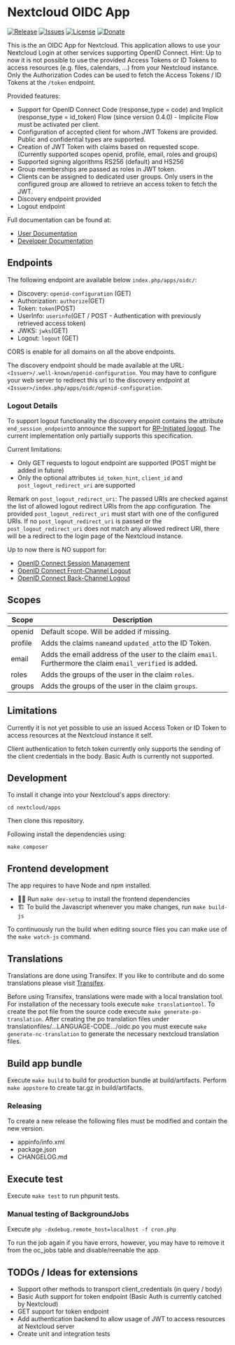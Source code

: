 # Nextcloud OIDC App

[![Release](https://img.shields.io/github/release/H2CK/oidc.svg)](https://github.com/H2CK/oidc/releases/latest)
[![Issues](https://img.shields.io/github/issues/H2CK/oidc.svg)](https://github.com/H2CK/oidc/issues)
[![License](https://img.shields.io/github/license/H2CK/oidc)](https://github.com/H2CK/oidc/blob/master/COPYING)
[![Donate](https://img.shields.io/badge/donate-PayPal-green.svg)](https://www.paypal.com/cgi-bin/webscr?cmd=_s-xclick&hosted_button_id=QRSDVQA2UMJQC&source=url)

This is the an OIDC App for Nextcloud. This application allows to use your Nextcloud Login at other services supporting OpenID Connect.
Hint: Up to now it is not possible to use the provided Access Tokens or ID Tokens to access resources (e.g. files, calendars, ...) from your Nextcloud instance. Only the Authorization Codes can be used to fetch the Access Tokens / ID Tokens at the `/token` endpoint.

Provided features:

- Support for OpenID Connect Code (response_type = code) and Implicit (response_type = id_token) Flow (since version 0.4.0) - Implicite Flow must be activated per client.
- Configuration of accepted client for whom JWT Tokens are provided. Public and confidential types are supported.
- Creation of JWT Token with claims based on requested scope. (Currently supported scopes openid, profile, email, roles and groups)
- Supported signing algorithms RS256 (default) and HS256
- Group memberships are passed as roles in JWT token.
- Clients can be assigned to dedicated user groups. Only users in the configured group are allowed to retrieve an access token to fetch the JWT.
- Discovery endpoint provided
- Logout endpoint

Full documentation can be found at:

- [User Documentation](https://github.com/H2CK/oidc/wiki#user-documentation)
- [Developer Documentation](https://github.com/H2CK/oidc/wiki#developer-documentation)

## Endpoints

The following endpoint are available below `index.php/apps/oidc/`:

- Discovery: `openid-configuration` (GET)
- Authorization: `authorize`(GET)
- Token: `token`(POST)
- UserInfo: `userinfo`(GET / POST - Authentication with previously retrieved access token)
- JWKS: `jwks`(GET)
- Logout: `logout` (GET)

CORS is enable for all domains on all the above endpoints.

The discovery endpoint should be made available at the URL: `<Issuer>/.well-known/openid-configuration`. You may have to configure your web server to redirect this url to the discovery endpoint at `<Issuer>/index.php/apps/oidc/openid-configuration`.

### Logout Details

To support logout functionality the discovery enpoint contains the attribute `end_session_endpoint`to announce the support for [RP-Initiated logout](https://openid.net/specs/openid-connect-rpinitiated-1_0.html). The current implementation only partially supports this specification.

Current limitations:

- Only GET requests to logout endpoint are supported (POST might be added in future)
- Only the optional attributes `id_token_hint`, `client_id` and `post_logout_redirect_uri` are supported

Remark on `post_logout_redirect_uri`: The passed URIs are checked against the list of allowed logout redirect URIs from the app configuration. The provided `post_logout_redirect_uri` must start with one of the configured URIs.
If no `post_logout_redirect_uri` is passed or the `post_logout_redirect_uri` does not match any allowed redirect URI, there will be a redirect to the login page of the Nextcloud instance.

Up to now there is NO support for:

- [OpenID Connect Session Management](https://openid.net/specs/openid-connect-session-1_0.html)
- [OpenID Connect Front-Channel Logout](https://openid.net/specs/openid-connect-frontchannel-1_0.html)
- [OpenID Connect Back-Channel Logout](https://openid.net/specs/openid-connect-backchannel-1_0.html)

## Scopes

| Scope | Description |
|---|---|
| openid | Default scope. Will be added if missing. |
| profile | Adds the claims `name`and `updated_at`to the ID Token. |
| email | Adds the email address of the user to the claim `email`. Furthermore the claim `email_verified` is added. |
| roles | Adds the groups of the user in the claim `roles`. |
| groups | Adds the groups of the user in the claim `groups`. |

## Limitations

Currently it is not yet possible to use an issued Access Token or ID Token to access resources at the Nextcloud instance it self.

Client authentication to fetch token currently only supports the sending of the client credentials in the body. Basic Auth is currently not supported.

## Development

To install it change into your Nextcloud's apps directory:

    cd nextcloud/apps

Then clone this repository.

Following install the dependencies using:

    make composer

## Frontend development

The app requires to have Node and npm installed.

- 👩‍💻 Run `make dev-setup` to install the frontend dependencies
- 🏗 To build the Javascript whenever you make changes, run `make build-js`

To continuously run the build when editing source files you can make use of the `make watch-js` command.

## Translations

Translations are done using Transifex. If you like to contribute and do some translations please visit [Transifex](https://www.transifex.com/nextcloud/nextcloud/oidc/).

Before using Transifex, translations were made with a local translation tool. For installation of the necessary tools execute `make translationtool`. To create the pot file from the source code execute `make generate-po-translation`. After creating the po translation files under translationfiles/...LANGUAGE-CODE.../oidc.po you must execute `make generate-nc-translation` to generate the necessary nextcloud translation files.

## Build app bundle

Execute `make build` to build for production bundle at build/artifacts. Perform `make appstore` to create tar.gz in build/artifacts.

### Releasing

To create a new release the following files must be modified and contain the new version.

- appinfo/info.xml
- package.json
- CHANGELOG.md

## Execute test

Execute `make test` to run phpunit tests.

### Manual testing of BackgroundJobs

Execute  `php -dxdebug.remote_host=localhost -f cron.php`

To run the job again if you have errors, however, you may have to remove it from the oc_jobs table and disable/reenable the app.

## TODOs / Ideas for extensions

- Support other methods to transport client_credentials (in query / body)
- Basic Auth support for token endpoint (Basic Auth is currently catched by Nextcloud)
- GET support for token endpoint
- Add authentication backend to allow usage of JWT to access resources at Nextcloud server
- Create unit and integration tests
